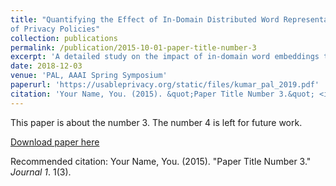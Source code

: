 ```yaml
---
title: "Quantifying the Effect of In-Domain Distributed Word Representations: A Study
of Privacy Policies"
collection: publications
permalink: /publication/2015-10-01-paper-title-number-3
excerpt: 'A detailed study on the impact of in-domain word embeddings to understand and interpret privacy policies. Visualized the word embeddings to identify the clusters of words which are specific to a privacy policy.'
date: 2018-12-03
venue: 'PAL, AAAI Spring Symposium'
paperurl: 'https://usableprivacy.org/static/files/kumar_pal_2019.pdf'
citation: 'Your Name, You. (2015). &quot;Paper Title Number 3.&quot; <i>Journal 1</i>. 1(3).'
---
```

This paper is about the number 3. The number 4 is left for future work.

[Download paper here](http://academicpages.github.io/files/paper3.pdf)

Recommended citation: Your Name, You. (2015). "Paper Title Number 3." <i>Journal 1</i>. 1(3).
